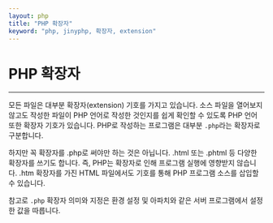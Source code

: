 ```yaml
---
layout: php
title: "PHP 확장자"
keyword: "php, jinyphp, 확장자, extension"
---
```


# PHP 확장자
---
모든 파일은 대부분 확장자(extension) 기호를 가지고 있습니다. 소스 파일을 열어보지 않고도 작성한 파일이 PHP 언어로 작성한 것인지를 쉽게 확인할 수 있도록 PHP 언어 또한 확장자 기호가 있습니다. PHP로 작성하는 프로그램은 대부분 `.php`라는 확장자로 구분합니다.  

하지만 꼭 확장자를 .php로 써야만 하는 것은 아닙니다. .html 또는 .phtml 등 다양한 확장자를 쓰기도 합니다. 즉, PHP는 확장자로 인해 프로그램 실행에 영향받지 않습니다. .htm 확장자를 가진 HTML 파일에서도 <?php ~~ ?> 기호를 통해 PHP 프로그램 소스를 삽입할 수 있습니다.  
 
참고로 `.php` 확장자 의미와 지정은 환경 설정 및 아파치와 같은 서버 프로그램에서 설정한 값을 따릅니다.  

<br><br>